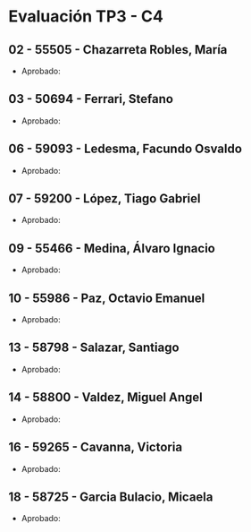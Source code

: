 # Evaluación TP3 - C4

## 02 - 55505 - Chazarreta Robles, María
- Aprobado: 

## 03 - 50694 - Ferrari, Stefano
- Aprobado: 

## 06 - 59093 - Ledesma, Facundo Osvaldo
- Aprobado: 

## 07 - 59200 - López, Tiago Gabriel
- Aprobado: 

## 09 - 55466 - Medina, Álvaro Ignacio
- Aprobado: 

## 10 - 55986 - Paz, Octavio Emanuel
- Aprobado: 

## 13 - 58798 - Salazar, Santiago
- Aprobado: 

## 14 - 58800 - Valdez, Miguel Angel
- Aprobado: 

## 16 - 59265 - Cavanna, Victoria
- Aprobado: 

## 18 - 58725 - Garcia Bulacio, Micaela
- Aprobado: 
